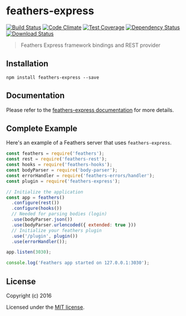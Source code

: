 # feathers-express

[![Build Status](https://travis-ci.org/feathersjs/feathers-express.png?branch=master)](https://travis-ci.org/feathersjs/feathers-express)
[![Code Climate](https://codeclimate.com/github/feathersjs/feathers-express/badges/gpa.svg)](https://codeclimate.com/github/feathersjs/feathers-express)
[![Test Coverage](https://codeclimate.com/github/feathersjs/feathers-express/badges/coverage.svg)](https://codeclimate.com/github/feathersjs/feathers-express/coverage)
[![Dependency Status](https://img.shields.io/david/feathersjs/feathers-express.svg?style=flat-square)](https://david-dm.org/feathersjs/feathers-express)
[![Download Status](https://img.shields.io/npm/dm/feathers-express.svg?style=flat-square)](https://www.npmjs.com/package/feathers-express)

> Feathers Express framework bindings and REST provider

## Installation

```
npm install feathers-express --save
```

## Documentation

Please refer to the [feathers-express documentation](http://docs.feathersjs.com/) for more details.

## Complete Example

Here's an example of a Feathers server that uses `feathers-express`. 

```js
const feathers = require('feathers');
const rest = require('feathers-rest');
const hooks = require('feathers-hooks');
const bodyParser = require('body-parser');
const errorHandler = require('feathers-errors/handler');
const plugin = require('feathers-express');

// Initialize the application
const app = feathers()
  .configure(rest())
  .configure(hooks())
  // Needed for parsing bodies (login)
  .use(bodyParser.json())
  .use(bodyParser.urlencoded({ extended: true }))
  // Initialize your feathers plugin
  .use('/plugin', plugin())
  .use(errorHandler());

app.listen(3030);

console.log('Feathers app started on 127.0.0.1:3030');
```

## License

Copyright (c) 2016

Licensed under the [MIT license](LICENSE).
